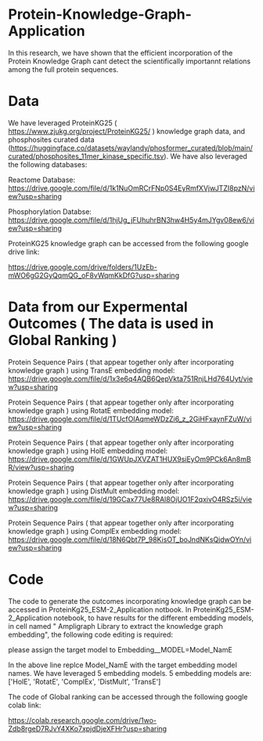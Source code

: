 # Protein-Knowledge-Graph-Application

In this research, we have shown that the efficient incorporation of the Protein Knowledge Graph cant detect the scientifically importannt relations among the full protein sequences. 

# Data

We have leveraged  ProteinKG25 ( https://www.zjukg.org/project/ProteinKG25/ ) knowledge graph data, and phosphosites curated data (https://huggingface.co/datasets/waylandy/phosformer_curated/blob/main/curated/phosphosites_11mer_kinase_specific.tsv). We have also leveraged the following databases:

Reactome Database: https://drive.google.com/file/d/1k1NuOmRCrFNp0S4EyRmfXVjwJTZI8pzN/view?usp=sharing

Phosphorylation Databse: https://drive.google.com/file/d/1hjUg_jFUhuhrBN3hw4H5y4mJYgv08ew6/view?usp=sharing

ProteinKG25 knowledge graph can be accessed from the following google drive link: 

https://drive.google.com/drive/folders/1UzEb-mWO6gG2GyQqmQG_oF8vWqmKkDfG?usp=sharing

# Data from our Expermental Outcomes ( The data is used in Global Ranking )

Protein Sequence Pairs ( that appear together only after incorporating knowledge graph ) using TransE embedding model: https://drive.google.com/file/d/1x3e6q4AQB6QepVkta751RnjLHd764Uyt/view?usp=sharing

Protein Sequence Pairs ( that appear together only after incorporating knowledge graph ) using RotatE embedding model: https://drive.google.com/file/d/1TUcfOlAqmeWDzZi6_z_2GiHFxaynFZuW/view?usp=sharing


Protein Sequence Pairs ( that appear together only after incorporating knowledge graph ) using HolE embedding model: 
https://drive.google.com/file/d/1GWUpJXVZAT1HUX9siEyOm9PCk6An8mBR/view?usp=sharing

Protein Sequence Pairs ( that appear together only after incorporating knowledge graph ) using DistMult embedding model: 
https://drive.google.com/file/d/19GCax77Ue8RAl8OjUO1F2qxivO4RSz5i/view?usp=sharing

Protein Sequence Pairs ( that appear together only after incorporating knowledge graph ) using ComplEx embedding model: 
https://drive.google.com/file/d/18N6Qbt7P_98KisOT_boJndNKsQjdwOYn/view?usp=sharing

# Code
 The code to generate the outcomes incorporating knowledge graph can be accessed in ProteinKg25_ESM-2_Application notbook. In ProteinKg25_ESM-2_Application notebook,
 to have results for the different embedding models, in cell named " Ampligraph Library to extract the knowledge graph embedding", the following code editing is required:

 please assign the target model to Embedding__MODEL=Model_NamE

 In the above line  replce Model_NamE with the target embedding model names. We have leveraged 5 embedding models. 
 5 embedding models are: ['HolE', 'RotatE', 'ComplEx', 'DistMult', 'TransE']

 The code of Global ranking can be accessed through the following google colab link:
 
 https://colab.research.google.com/drive/1wo-Zdb8rgeD7RJvY4XKo7xpjdDjeXFHr?usp=sharing















